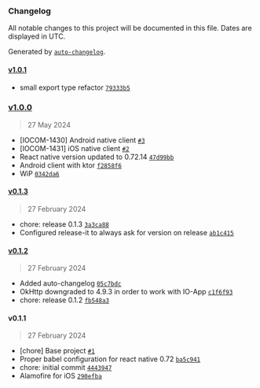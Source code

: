 ### Changelog

All notable changes to this project will be documented in this file. Dates are displayed in UTC.

Generated by [`auto-changelog`](https://github.com/CookPete/auto-changelog).

#### [v1.0.1](https://github.com/pagopa/io-react-native-http-client/compare/v1.0.0...v1.0.1)

- small export type refactor [`79333b5`](https://github.com/pagopa/io-react-native-http-client/commit/79333b5958b1bf0c1d2128943dc765ea3221775c)

### [v1.0.0](https://github.com/pagopa/io-react-native-http-client/compare/v0.1.3...v1.0.0)

> 27 May 2024

- [IOCOM-1430] Android native client [`#3`](https://github.com/pagopa/io-react-native-http-client/pull/3)
- [IOCOM-1431] iOS native client [`#2`](https://github.com/pagopa/io-react-native-http-client/pull/2)
- React native version updated to 0.72.14 [`47d99bb`](https://github.com/pagopa/io-react-native-http-client/commit/47d99bb7c571d046741164b41d8ba5e886ff2e08)
- Android client with ktor [`f2858f6`](https://github.com/pagopa/io-react-native-http-client/commit/f2858f67da3b891c427c647280111869154ccd27)
- WiP [`0342da6`](https://github.com/pagopa/io-react-native-http-client/commit/0342da6966e22c18663933edc7330a94ad54df6d)

#### [v0.1.3](https://github.com/pagopa/io-react-native-http-client/compare/v0.1.2...v0.1.3)

> 27 February 2024

- chore: release 0.1.3 [`3a3ca88`](https://github.com/pagopa/io-react-native-http-client/commit/3a3ca889bf93c9fa1ff1a9c3a7b769d590dab890)
- Configured release-it to always ask for version on release [`ab1c415`](https://github.com/pagopa/io-react-native-http-client/commit/ab1c4159e6cba4a64c647b26ed794dc0b905da58)

#### [v0.1.2](https://github.com/pagopa/io-react-native-http-client/compare/v0.1.1...v0.1.2)

> 27 February 2024

- Added auto-changelog [`05c7bdc`](https://github.com/pagopa/io-react-native-http-client/commit/05c7bdcb6ca56117e9fadcaa0384e0d464026a9e)
- OkHttp downgraded to 4.9.3 in order to work with IO-App [`c1f6f93`](https://github.com/pagopa/io-react-native-http-client/commit/c1f6f9371ef8823512bb4692f893f68e8b910ce5)
- chore: release 0.1.2 [`fb548a3`](https://github.com/pagopa/io-react-native-http-client/commit/fb548a334b92c0345b54a8f061ca0df800ed0a40)

#### v0.1.1

> 27 February 2024

- [chore] Base project [`#1`](https://github.com/pagopa/io-react-native-http-client/pull/1)
- Proper babel configuration for react native 0.72 [`ba5c941`](https://github.com/pagopa/io-react-native-http-client/commit/ba5c9416b33aeddcbe164fb752d238f6730f0e1a)
- chore: initial commit [`4443947`](https://github.com/pagopa/io-react-native-http-client/commit/444394770aaf1e4b00396197aa3ff7821f4fb6c4)
- Alamofire for iOS [`290efba`](https://github.com/pagopa/io-react-native-http-client/commit/290efba219ef68e3dea3f6173bdf2f58abeeb296)
